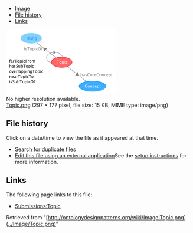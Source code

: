 * [Image](../Image/Topic.png#file)
* [File history](../Image/Topic.png#filehistory)
* [Links](../Image/Topic.png#filelinks)

[![Image:Topic.png](../images/a/a8/Topic.png)](../images/a/a8/Topic.png)  
No higher resolution available.  
[Topic.png](../images/a/a8/Topic.png)‎ (297 × 177 pixel, file size: 15 KB, MIME type: image/png)

## File history

Click on a date/time to view the file as it appeared at that time.



  
* [Search for duplicate files](http://ontologydesignpatterns.org/wiki/Special:FileDuplicateSearch/Topic.png "Special:FileDuplicateSearch/Topic.png")
* [Edit this file using an external application](http://ontologydesignpatterns.org/wiki/index.php?title=Image:Topic.png&action=edit&externaledit=true&mode=file "Image:Topic.png")See the [setup instructions](http://www.mediawiki.org/wiki/Manual:External_editors "http://www.mediawiki.org/wiki/Manual:External_editors") for more information.

## Links



The following page links to this file:


* [Submissions:Topic](../Submissions/Topic "Submissions:Topic")


Retrieved from "[http://ontologydesignpatterns.org/wiki/Image:Topic.png](../Image/Topic.png)"